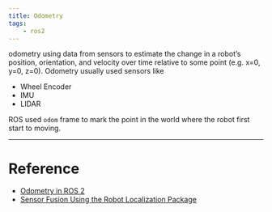 ```yaml
---
title: Odometry
tags:
    - ros2
---
```


odometry using data from sensors to estimate the change in a robot’s position, orientation, and velocity over time relative to some point (e.g. x=0, y=0, z=0). Odometry usually used sensors like
- Wheel Encoder
- IMU
- LIDAR

ROS used `odom` frame to mark the point in the world where the robot first start to moving.


---

# Reference 
- [Odometry in ROS 2](https://automaticaddison.com/set-up-the-odometry-for-a-simulated-mobile-robot-in-ros-2/)
- [Sensor Fusion Using the Robot Localization Package](https://automaticaddison.com/sensor-fusion-using-the-robot-localization-package-ros-2/)